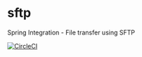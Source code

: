 

# sftp
Spring Integration - File transfer using SFTP


[![CircleCI](https://dl.circleci.com/status-badge/img/circleci/akNgksrx1sK9NpmBVmRfN/XVR67FpbvGjqq92yhP1TBK/tree/main.svg?style=svg)](https://dl.circleci.com/status-badge/redirect/circleci/akNgksrx1sK9NpmBVmRfN/XVR67FpbvGjqq92yhP1TBK/tree/main)
